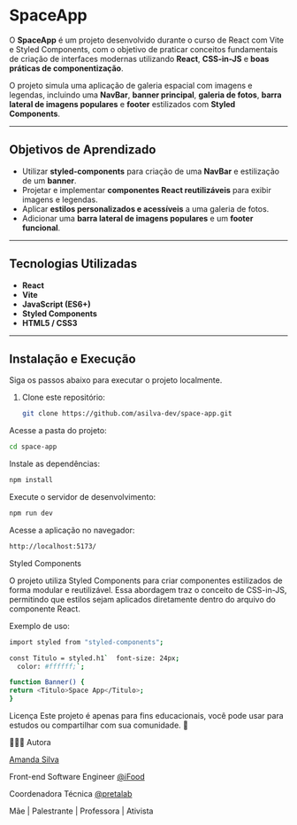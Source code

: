 # SpaceApp

O **SpaceApp** é um projeto desenvolvido durante o curso de React com Vite e Styled Components, com o objetivo de praticar conceitos fundamentais de criação de interfaces modernas utilizando **React**, **CSS-in-JS** e **boas práticas de componentização**.

O projeto simula uma aplicação de galeria espacial com imagens e legendas, incluindo uma **NavBar**, **banner principal**, **galeria de fotos**, **barra lateral de imagens populares** e **footer** estilizados com **Styled Components**.

---

## Objetivos de Aprendizado

- Utilizar **styled-components** para criação de uma **NavBar** e estilização de um **banner**.
- Projetar e implementar **componentes React reutilizáveis** para exibir imagens e legendas.
- Aplicar **estilos personalizados e acessíveis** a uma galeria de fotos.
- Adicionar uma **barra lateral de imagens populares** e um **footer funcional**.

---

## Tecnologias Utilizadas

- **React**
- **Vite**
- **JavaScript (ES6+)**
- **Styled Components**
- **HTML5 / CSS3**

---

## Instalação e Execução

Siga os passos abaixo para executar o projeto localmente.

1. Clone este repositório:
   ```bash
   git clone https://github.com/asilva-dev/space-app.git
   ```

Acesse a pasta do projeto:

```bash
cd space-app
```

Instale as dependências:

```bash
npm install
```

Execute o servidor de desenvolvimento:

```bash
npm run dev
```

Acesse a aplicação no navegador:

```bash
http://localhost:5173/
```

Styled Components

O projeto utiliza Styled Components para criar componentes estilizados de forma modular e reutilizável. Essa abordagem traz o conceito de CSS-in-JS, permitindo que estilos sejam aplicados diretamente dentro do arquivo do componente React.

Exemplo de uso:

```bash
import styled from "styled-components";

const Titulo = styled.h1`  font-size: 24px;
  color: #ffffff;`;

function Banner() {
return <Titulo>Space App</Titulo>;
}
```

Licença
Este projeto é apenas para fins educacionais, você pode usar para estudos ou compartilhar com sua comunidade. 💜

👩🏾‍💻 Autora

[Amanda Silva](https://www.linkedin.com/in/amanda-silva-dev/)

Front-end Software Engineer [@iFood](https://www.instagram.com/ifoodbrasil/)

Coordenadora Técnica [@pretalab](https://www.instagram.com/pretalab_/)

Mãe | Palestrante | Professora | Ativista
